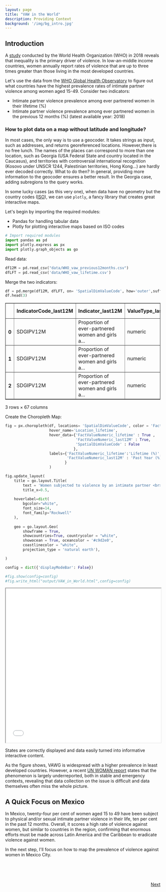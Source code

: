```yaml
---
layout: page
title: "VAW in the World"
description: Providing Context
background: '/img/bg_intro.jpg'
---
```



## Introduction

A [study](https://www.who.int/news/item/09-03-2021-devastatingly-pervasive-1-in-3-women-globally-experience-violence) conducted by the World Health Organization (WHO) in 2018 reveals that inequality is the primary driver of violence. In low-an-middle income countries, women annually report rates of violence that are up to three times greater than those living in the most developed countries.

Let's use the data from the [WHO Global Health Observatory](https://www.who.int/data/gho/indicator-metadata-registry/imr-details/3685) to figure out what countries have the highest prevalence rates of intimate partner violence among women aged 15-49. Consider two indicators: 

- Intimate partner violence prevalence among ever partnered women in their lifetime (%)
- Intimate partner violence prevalence among ever partnered women in the previous 12 months (%) (latest available year: 2018)

### How to plot data on a map without latitude and longitude?

In most cases, the only way is to use a geocoder. It takes strings as input, such as addresses, and returns georeferenced locations. However,there is no free lunch. The names of the places can correspond to more than one location, such as Georgia (USA Federal State and country located in the Caucasus), and territories with controversial international recognition (Kosovo under UNSCR 1244, Palestinian territories, Hong Kong...) are hardly ever decoded correctly. What to do then? In general, providing more information to the geocoder ensures a better result. In the Georgia case, adding subregions to the query works.

In some lucky cases (as this very one), when data have no geometry but the country codes ([ISO](https://en.wikipedia.org/wiki/List_of_ISO_3166_country_codes)), we can use `plotly`, a fancy library that creates great interactive maps.


Let's begin by importing the required modules:

* Pandas for handling tabular data
* Plotly for plotting interactive maps based on ISO codes


```python
# Import required modules
import pandas as pd
import plotly.express as px
import plotly.graph_objects as go
```

Read data:


```python
df12M = pd.read_csv("data/WHO_vaw_previous12months.csv")
dfLFT = pd.read_csv('data/WHO_vaw_lifetime.csv')
```

Merge the two indicators:


```python
df = pd.merge(df12M, dfLFT, on= 'SpatialDimValueCode', how='outer',suffixes=('_last12M','_lifetime'))
df.head(3)
```




<div>
<div class="divScroll">
<style scoped>
    .dataframe tbody tr th:only-of-type {
        vertical-align: middle;
    }

    .dataframe tbody tr th {
        vertical-align: top;
    }

    .dataframe thead th {
        text-align: right;
    }
</style>
<table border="1" class="dataframe">
  <thead>
    <tr style="text-align: right;">
      <th></th>
      <th>IndicatorCode_last12M</th>
      <th>Indicator_last12M</th>
      <th>ValueType_last12M</th>
      <th>ParentLocationCode_last12M</th>
      <th>ParentLocation_last12M</th>
      <th>Location type_last12M</th>
      <th>SpatialDimValueCode</th>
      <th>Location_last12M</th>
      <th>Period type_last12M</th>
      <th>Period_last12M</th>
      <th>...</th>
      <th>FactValueUoM_lifetime</th>
      <th>FactValueNumericLowPrefix_lifetime</th>
      <th>FactValueNumericLow_lifetime</th>
      <th>FactValueNumericHighPrefix_lifetime</th>
      <th>FactValueNumericHigh_lifetime</th>
      <th>Value_lifetime</th>
      <th>FactValueTranslationID_lifetime</th>
      <th>FactComments_lifetime</th>
      <th>Language_lifetime</th>
      <th>DateModified_lifetime</th>
    </tr>
  </thead>
  <tbody>
    <tr>
      <th>0</th>
      <td>SDGIPV12M</td>
      <td>Proportion of ever-partnered women and girls a...</td>
      <td>numeric</td>
      <td>AMR</td>
      <td>Americas</td>
      <td>Country</td>
      <td>DOM</td>
      <td>Dominican Republic</td>
      <td>Year</td>
      <td>2018.0</td>
      <td>...</td>
      <td>NaN</td>
      <td>NaN</td>
      <td>29.0</td>
      <td>NaN</td>
      <td>13.0</td>
      <td>19 [29 – 13]</td>
      <td>NaN</td>
      <td>NaN</td>
      <td>EN</td>
      <td>2021-05-05T21:00:00.000Z</td>
    </tr>
    <tr>
      <th>1</th>
      <td>SDGIPV12M</td>
      <td>Proportion of ever-partnered women and girls a...</td>
      <td>numeric</td>
      <td>AMR</td>
      <td>Americas</td>
      <td>Country</td>
      <td>MEX</td>
      <td>Mexico</td>
      <td>Year</td>
      <td>2018.0</td>
      <td>...</td>
      <td>NaN</td>
      <td>NaN</td>
      <td>35.0</td>
      <td>NaN</td>
      <td>16.0</td>
      <td>24 [35 – 16]</td>
      <td>NaN</td>
      <td>NaN</td>
      <td>EN</td>
      <td>2021-05-05T21:00:00.000Z</td>
    </tr>
    <tr>
      <th>2</th>
      <td>SDGIPV12M</td>
      <td>Proportion of ever-partnered women and girls a...</td>
      <td>numeric</td>
      <td>WPR</td>
      <td>Western Pacific</td>
      <td>Country</td>
      <td>VNM</td>
      <td>Viet Nam</td>
      <td>Year</td>
      <td>2018.0</td>
      <td>...</td>
      <td>NaN</td>
      <td>NaN</td>
      <td>38.0</td>
      <td>NaN</td>
      <td>15.0</td>
      <td>25 [38 – 15]</td>
      <td>NaN</td>
      <td>NaN</td>
      <td>EN</td>
      <td>2021-05-05T21:00:00.000Z</td>
    </tr>
  </tbody>
</table>
<p>3 rows × 67 columns</p>
</div>
</div>



Create the Choropleth Map: 


```python
fig = px.choropleth(df, locations= 'SpatialDimValueCode', color = 'FactValueNumeric_lifetime',
                    hover_name='Location_lifetime',
                    hover_data={'FactValueNumeric_lifetime' : True ,
                                'FactValueNumeric_last12M' : True,
                                'SpatialDimValueCode' : False
                               },
                    labels={'FactValueNumeric_lifetime':'Lifetime (%)',
                            'FactValueNumeric_last12M' : 'Past Year (%)'
                           }
                    )

fig.update_layout(
    title = go.layout.Title(
        text = 'Women subjected to violence by an intimate partner <br> at least once in their lifetime (%)'),
        title_x=0.5,
        
    hoverlabel=dict(
        bgcolor="white",
        font_size=14,
        font_family="Rockwell"
    ),
    
    geo = go.layout.Geo(
        showframe = True,
        showcountries=True, countrycolor = "white",
        showocean = True, oceancolor = '#c9d2e0',
        coastlinecolor = "white",
        projection_type = 'natural earth'),

)

config = dict({'displayModeBar': False})

#fig.show(config=config)
#fig.write_html("output/VAW_in_World.html",config=config)
```
<iframe src="/img/output/VAW_in_World.html" height="500px" width="100%"></iframe>

States are correctly displayed and data easily turned into informative interactive content.

 As the figure shows, VAWG is widespread with a higher prevalence in least developed countries. However, a recent [UN WOMAN report](https://worlds-women-2020-data-undesa.hub.arcgis.com/) states that the phenomenon is largely underreported, both in stable and emergency contexts, revealing that data collection on the issue is difficult and data themselves often miss the whole picture. 

## A Quick Focus on Mexico

In Mexico, twenty-four per cent of women aged 15 to 49 have been subject to physical and/or sexual intimate partner violence in their life, ten per cent in the past 12 months. Overall, it scores a high rate of violence against women, but similar to countries in the region, confirming that enormous efforts must be made across Latin America and the Caribbean to eradicate violence against women. 

In the next step, I'll focus on how to map the prevalence of violence against women in Mexico City. 


<span style="white-space: pre"> 

<p align="right">
    <a class="btn btn-light" href="{{"/2_mapping" | relative_url }}" role="button">Next</a>
</p>
